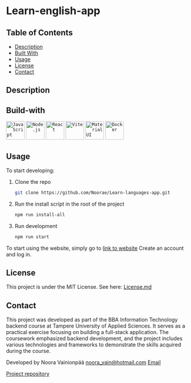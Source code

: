 # Learn-english-app

<!-- Table of Contents -->

## Table of Contents

- [Description](#Description)
- [Built With](#Built-With)
- [Usage](#Usage)
- [License](#License)
- [Contact](#Contact)
  <!-- /Table of Contents -->

## Description

## Build-with

<div>
	<code><img width="50" src="https://user-images.githubusercontent.com/25181517/117447155-6a868a00-af3d-11eb-9cfe-245df15c9f3f.png" alt="JavaScript" title="JavaScript"/></code>
	<code><img width="50" src="https://user-images.githubusercontent.com/25181517/183568594-85e280a7-0d7e-4d1a-9028-c8c2209e073c.png" alt="Node.js" title="Node.js"/></code>
	<code><img width="50" src="https://user-images.githubusercontent.com/25181517/183897015-94a058a6-b86e-4e42-a37f-bf92061753e5.png" alt="React" title="React"/></code>
	<code><img width="50" src="https://github.com/marwin1991/profile-technology-icons/assets/62091613/b40892ef-efb8-4b0e-a6b5-d1cfc2f3fc35" alt="Vite" title="Vite"/></code>
	<code><img width="50" src="https://user-images.githubusercontent.com/25181517/189716630-fe6c084c-6c66-43af-aa49-64c8aea4a5c2.png" alt="Material UI" title="Material UI"/></code>
	<code><img width="50" src="https://user-images.githubusercontent.com/25181517/117207330-263ba280-adf4-11eb-9b97-0ac5b40bc3be.png" alt="Docker" title="Docker"/></code>
</div>

## Usage

To start developing:

1. Clone the repo
   ```sh
   git clone https://github.com/Noorae/Learn-languages-app.git
   ```
2. Run the install script in the root of the project
   ```sh
   npm run install-all
   ```
3. Run development
   ```js
   npm run start
   ```

To start using the website, simply go to [link to website](#_blank)
Create an account and log in.

## License

This project is under the MIT License. See here: [License.md](/license.md)

## Contact

This project was developed as part of the BBA Information Technology
backend course at Tampere University of Applied Sciences. It serves as
a practical exercise focusing on building a full-stack application.
The coursework emphasized backend development, and the project includes
various technologies and frameworks to demonstrate the skills acquired during the course.

Developed by Noora Vainionpää noora_vain@hotmail.com [Email](noora_vain@hotmail.com)

[Project repository](https://github.com/Noorae/Learn-languages-app)
